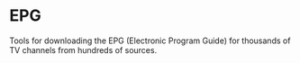 # EPG

Tools for downloading the EPG (Electronic Program Guide) for thousands of TV channels from hundreds of sources.
